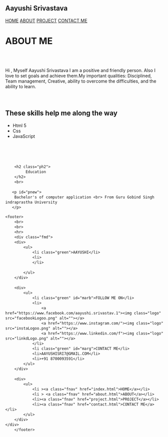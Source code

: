 <!DOCTYPE html>
<html lang="en">
<head>
    <meta charset="UTF-8">
    <meta http-equiv="X-UA-Compatible" content="IE=edge">
    <meta name="viewport" content="width=device-width, initial-scale=1.0">
    <title>About</title>
    <link rel="stylesheet" href="style.css">
    <link rel="shortcut icon" href="favic.png" type="image/x-icon">
</head>
<body background-color="black">
<nav>
        <div class="firstDiv">
           <h1><span id="helloWorld">A</span>ayushi <span id="helloWorld">S</span>rivastava </h1>
        </div>
        <div class="secDiv">
       <a class="navKey" href="index.html">HOME</a>
       <a class="navKey" href="about.html">ABOUT</a>
       <a class="navKey" href="project.html">PROJECT</a>
       <a class="navKey"  href="contact.html">CONTACT ME</a>
       </div>
       
</nav>

   

<main>
        <h1 class="ph1">ABOUT ME</h1>
        <br>
        <br>
        <p class="pabout">
            Hi , Myself Aayushi Srivastava
            I am a positive and friendly person. Also I love to set goals and achieve them.My important qualities: Disciplined, Team management, Creative, ability to overcome the difficulties, and the ability to learn.
            <br>
            <br>
            <br>
            <h2 class="ph2">
                These skills help me along the way
            </h2>
        </p>
        <ul id="aboutul">
            <li class="aboutLi">Html 5</li>
            <li class="aboutLi" >Css </li>
            <li class="aboutLi" >JavaScript</li>
        </ul>
        <br>
        <br>
        <br>
       
        <h2 class="ph2">
             Education
        </h2> 
        <br>
        
       <p id="pnew">
        Bachelor's of computer application <br> From Guru Gobind Singh indraprastha University
       </p>

</main>


     
    
     



    <footer>
        <br>
        <br>
        <hr>
        <div class="fmd">
        <div>
            <ul>
                <li class="green">AAYUSHI</li>
                <li>
                </li>
                
            </ul>
        </div>  
            
        <div>
            <ul>
                <li class="green" id="marb">FOLLOW ME ON</li>
                <li>
                    <a href="https://www.facebook.com/aayushi.srivastav.1"><img class="logo" src="facebookLogoo.png" alt=""></a>
                    <a href="https://www.instagram.com/"><img class="logo"  src="instaLogoo.png" alt=""></a>
                    <a href="https://www.linkedin.com/f"><img class="logo"  src="linkdLogo.png" alt=""></a>
                </li>
                <li class="green" id="marg">CONTACT ME</li>
                <li>AAYUSHISRI7@GMAIL.COM</li>
                <li>+91 8700093591</li>
            </ul>
        </div>
        
        <div>
            <ul>
                <li ><a class="fnav" href="index.html">HOME</a></li>
                <li > <a class="fnav" href="about.html">ABOUT</a></li>
                <li><a class="fnav" href="project.html">PROJECT</a></li>
                <li><a class="fnav" href="contact.html">CONTACT ME</a></li>
            </ul>
        </div>   
    </div> 
        </footer>
       
</body>
</html>
